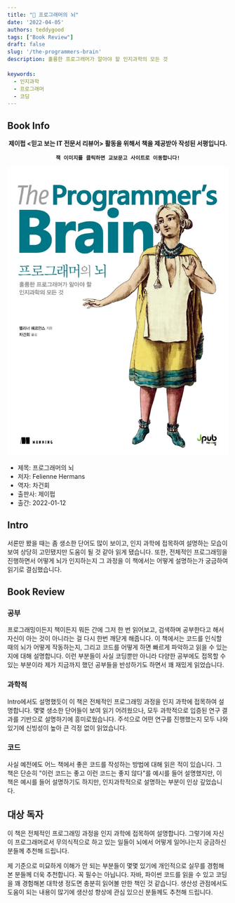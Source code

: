 ```yaml
---
title: "📖 프로그래머의 뇌"
date: '2022-04-05'
authors: teddygood
tags: ["Book Review"]
draft: false
slug: '/the-programmers-brain'
description: 훌륭한 프로그래머가 알아야 할 인지과학의 모든 것

keywords:
  - 인지과학
  - 프로그래머
  - 코딩
---
```


## Book Info

**<center>제이펍 <믿고 보는 IT 전문서 리뷰어> 활동을 위해서 책을 제공받아 작성된 서평입니다.</center>**

**<center>`책 이미지를 클릭하면 교보문고 사이트로 이동합니다!`</center>**

[![책](../assets/review/the-programmers-brain.jpg)](https://www.kyobobook.co.kr/product/detailViewKor.laf?ejkGb=KOR&mallGb=KOR&barcode=9791191600650&orderClick=LEa&Kc=)

- 제목: 프로그래머의 뇌
- 저자: Felienne Hermans
- 역자: 차건회
- 출판사: 제이펍
- 출간: 2022-01-12

## Intro

서론만 봤을 때는 좀 생소한 단어도 많이 보이고, 인지 과학에 접목하여 설명하는 모습이 보여 상당히 고민됐지만 도움이 될 것 같아 읽게 됐습니다. 또한, 전체적인 프로그래밍을 진행하면서 어떻게 뇌가 인지하는지 그 과정을 이 책에서는 어떻게 설명하는가 궁금하여 읽기로 결심했습니다.

## Book Review

### 공부

프로그래밍이든지 책이든지 뭐든 간에 그저 한 번 읽어보고, 검색하며 공부한다고 해서 자신이 아는 것이 아니라는 걸 다시 한번 깨닫게 해줍니다. 이 책에서는 코드를 인식할 때의 뇌가 어떻게 작동하는지, 그리고 코드를 어떻게 하면 빠르게 파악하고 읽을 수 있는지에 대해 설명합니다. 이런 부분들이 사실 코딩뿐만 아니라 다양한 공부에도 접목할 수 있는 부분이라 제가 지금까지 했던 공부들을 반성하기도 하면서 꽤 재밌게 읽었습니다.

### 과학적

Intro에서도 설명했듯이 이 책은 전체적인 프로그래밍 과정을 인지 과학에 접목하여 설명합니다. 몇몇 생소한 단어들이 보여 읽기 어려웠으나, 모두 과학적으로 입증된 연구 결과를 기반으로 설명하기에 흥미로웠습니다. 주석으로 어떤 연구를 진행했는지 모두 나와 있기에 신빙성이 높아 큰 걱정 없이 읽었습니다.

### 코드

사실 예전에도 어느 책에서 좋은 코드를 작성하는 방법에 대해 읽은 적이 있습니다. 그 책은 단순히 "이런 코드는 좋고 이런 코드는 좋지 않다"를 예시를 들어 설명했지만, 이 책은 예시를 들어 설명하기도 하지만, 인지과학적으로 설명하는 부분이 인상 깊었습니다.

## 대상 독자

이 책은 전체적인 프로그래밍 과정을 인지 과학에 접목하여 설명합니다. 그렇기에 자신이 프로그래머로서 무의식적으로 하고 있는 일들이 뇌에서 어떻게 일어나는지 궁금하신 분들께 추천해 드립니다.

제 기준으로 미묘하게 이해가 안 되는 부분들이 몇몇 있기에 개인적으로 실무를 경험해본 분들께 더욱 추천합니다. 꼭 필수는 아닙니다. 자바, 파이썬 코드를 읽을 수 있고 코딩을 꽤 경험해본 대학생 정도면 충분히 읽어볼 만한 책인 것 같습니다. 생산성 관점에서도 도움이 되는 내용이 많기에 생산성 향상에 관심 있으신 분들께도 추천해 드립니다. 
